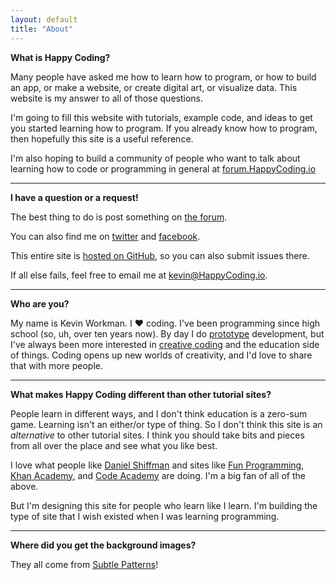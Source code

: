 ```yaml
---
layout: default
title: "About"
---
```


**What is Happy Coding?**

Many people have asked me how to learn how to program, or how to build an app, or make a website, or create digital art, or visualize data. This website is my answer to all of those questions.

I'm going to fill this website with tutorials, example code, and ideas to get you started learning how to program. If you already know how to program, then hopefully this site is a useful reference.

I'm also hoping to build a community of people who want to talk about learning how to code or programming in general at [forum.HappyCoding.io](http://forum.happycoding.io) 

<hr/>

**I have a question or a request!**

The best thing to do is post something on [the forum](http://forum.happycoding.io/).

You can also find me on [twitter](https://twitter.com/StaticVoidGames) and [facebook](http://www.facebook.com/StaticVoidGames).

This entire site is [hosted on GitHub](https://github.com/KevinWorkman/HappyCoding), so you can also submit issues there.

If all else fails, feel free to email me at kevin@HappyCoding.io.

<hr/>

**Who are you?**

My name is Kevin Workman. I :heart: coding. I've been programming since high school (so, uh, over ten years now). By day I do [prototype](https://en.wikipedia.org/wiki/Prototype) development, but I've always been more interested in [creative coding](https://en.wikipedia.org/wiki/Creative_coding) and the education side of things. Coding opens up new worlds of creativity, and I'd love to share that with more people.

<hr/>

**What makes Happy Coding different than other tutorial sites?**

People learn in different ways, and I don't think education is a zero-sum game. Learning isn't an either/or type of thing. So I don't think this site is an *alternative* to other tutorial sites. I think you should take bits and pieces from all over the place and see what you like best.

I love what people like [Daniel Shiffman](http://shiffman.net/) and sites like [Fun Programming](http://funprogramming.org/), [Khan Academy](https://www.khanacademy.org/computing/computer-programming), and [Code Academy](https://www.codecademy.com/) are doing. I'm a big fan of all of the above.

But I'm designing this site for people who learn like I learn. I'm building the type of site that I wish existed when I was learning programming.

<hr/>

**Where did you get the background images?**

They all come from [Subtle Patterns](http://subtlepatterns.com/)!
